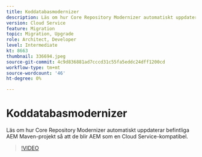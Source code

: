 ```yaml
---
title: Koddatabasmodernizer
description: Läs om hur Core Repository Modernizer automatiskt uppdaterar befintliga AEM Maven-projekt så att de blir AEM som en Cloud Service-kompatibel.
version: Cloud Service
feature: Migration
topic: Migration, Upgrade
role: Architect, Developer
level: Intermediate
kt: 8663
thumbnail: 336694.jpeg
source-git-commit: 4c9d836881ad7cccd31c55fa5eddc24dff1200cd
workflow-type: tm+mt
source-wordcount: '46'
ht-degree: 0%

---
```



# Koddatabasmodernizer

Läs om hur Core Repository Modernizer automatiskt uppdaterar befintliga AEM Maven-projekt så att de blir AEM som en Cloud Service-kompatibel.

>[!VIDEO](https://video.tv.adobe.com/v/336694/?quality=12&learn=on)
